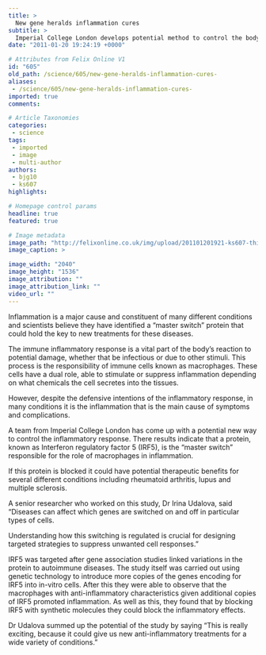 ```yaml
---
title: >
  New gene heralds inflammation cures
subtitle: >
  Imperial College London develops potential method to control the body's inflammatory response
date: "2011-01-20 19:24:19 +0000"

# Attributes from Felix Online V1
id: "605"
old_path: /science/605/new-gene-heralds-inflammation-cures-
aliases:
 - /science/605/new-gene-heralds-inflammation-cures-
imported: true
comments:

# Article Taxonomies
categories:
 - science
tags:
 - imported
 - image
 - multi-author
authors:
 - bjg10
 - ks607
highlights:

# Homepage control params
headline: true
featured: true

# Image metadata
image_path: "http://felixonline.co.uk/img/upload/201101201921-ks607-thingsth.jpg"
image_caption: >

image_width: "2040"
image_height: "1536"
image_attribution: ""
image_attribution_link: ""
video_url: ""
---
```


Inflammation is a major cause and constituent of many different conditions and scientists believe they have identified a “master switch” protein that could hold the key to new treatments for these diseases.

The immune inflammatory response is a vital part of the body’s reaction to potential damage, whether that be infectious or due to other stimuli. This process is the responsibility of immune cells known as macrophages. These cells have a dual role, able to stimulate or suppress inflammation depending on what chemicals the cell secretes into the tissues.

However, despite the defensive intentions of the inflammatory response, in many conditions it is the inflammation that is the main cause of symptoms and complications.

A team from Imperial College London has come up with a potential new way to control the inflammatory response. There results indicate that a protein, known as Interferon regulatory factor 5 (IRF5), is the “master switch” responsible for the role of macrophages in inflammation.

If this protein is blocked it could have potential therapeutic benefits for several different conditions including rheumatoid arthritis, lupus and multiple sclerosis.

A senior researcher who worked on this study, Dr Irina Udalova, said “Diseases can affect which genes are switched on and off in particular types of cells.

Understanding how this switching is regulated is crucial for designing targeted strategies to suppress unwanted cell responses.”

IRF5 was targeted after gene association studies linked variations in the protein to autoimmune diseases. The study itself was carried out using genetic technology to introduce more copies of the genes encoding for IRF5 into in-vitro cells. After this they were able to observe that the macrophages with anti-inflammatory characteristics given additional copies of IRF5 promoted inflammation. As well as this, they found that by blocking IRF5 with synthetic molecules they could block the inflammatory effects.

Dr Udalova summed up the potential of the study by saying “This is really exciting, because it could give us new anti-inflammatory treatments for a wide variety of conditions.”
